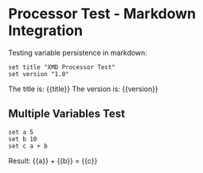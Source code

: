 # Processor Test - Markdown Integration

Testing variable persistence in markdown:

```xmd
set title "XMD Processor Test"
set version "1.0"
```

The title is: {{title}}
The version is: {{version}}

## Multiple Variables Test

```xmd
set a 5
set b 10
set c a + b
```

Result: {{a}} + {{b}} = {{c}}